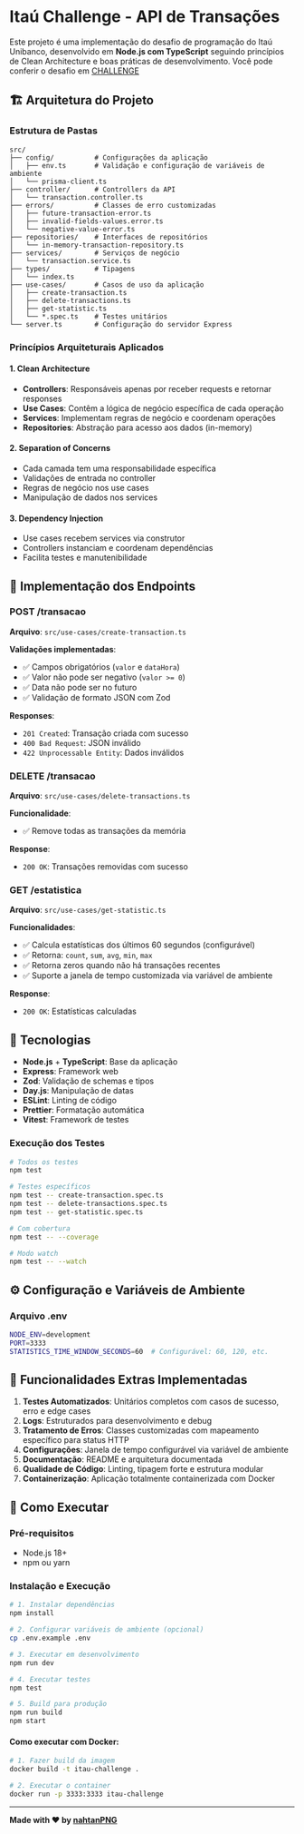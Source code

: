 # Itaú Challenge - API de Transações

Este projeto é uma implementação do desafio de programação do Itaú Unibanco, desenvolvido em **Node.js com TypeScript** seguindo princípios de Clean Architecture e boas práticas de desenvolvimento. Você pode conferir o desafio em [CHALLENGE](CHALLENGE.md)

## 🏗️ Arquitetura do Projeto

### Estrutura de Pastas

```
src/
├── config/          # Configurações da aplicação
│   ├── env.ts       # Validação e configuração de variáveis de ambiente
│   └── prisma-client.ts
├── controller/      # Controllers da API
│   └── transaction.controller.ts
├── errors/          # Classes de erro customizadas
│   ├── future-transaction-error.ts
│   ├── invalid-fields-values.error.ts
│   └── negative-value-error.ts
├── repositories/    # Interfaces de repositórios
│   └── in-memory-transaction-repository.ts
├── services/        # Serviços de negócio
│   └── transaction.service.ts
├── types/           # Tipagens
│   └── index.ts
├── use-cases/       # Casos de uso da aplicação
│   ├── create-transaction.ts
│   ├── delete-transactions.ts
│   ├── get-statistic.ts
│   └── *.spec.ts    # Testes unitários
└── server.ts        # Configuração do servidor Express
```

### Princípios Arquiteturais Aplicados

#### 1. **Clean Architecture**
- **Controllers**: Responsáveis apenas por receber requests e retornar responses
- **Use Cases**: Contêm a lógica de negócio específica de cada operação
- **Services**: Implementam regras de negócio e coordenam operações
- **Repositories**: Abstração para acesso aos dados (in-memory)

#### 2. **Separation of Concerns**
- Cada camada tem uma responsabilidade específica
- Validações de entrada no controller
- Regras de negócio nos use cases
- Manipulação de dados nos services

#### 3. **Dependency Injection**
- Use cases recebem services via construtor
- Controllers instanciam e coordenam dependências
- Facilita testes e manutenibilidade

## 🚀 Implementação dos Endpoints

### POST /transacao
**Arquivo**: `src/use-cases/create-transaction.ts`

**Validações implementadas**:
- ✅ Campos obrigatórios (`valor` e `dataHora`)
- ✅ Valor não pode ser negativo (`valor >= 0`)
- ✅ Data não pode ser no futuro
- ✅ Validação de formato JSON com Zod

**Responses**:
- `201 Created`: Transação criada com sucesso
- `400 Bad Request`: JSON inválido
- `422 Unprocessable Entity`: Dados inválidos

### DELETE /transacao
**Arquivo**: `src/use-cases/delete-transactions.ts`

**Funcionalidade**:
- ✅ Remove todas as transações da memória

**Response**:
- `200 OK`: Transações removidas com sucesso

### GET /estatistica
**Arquivo**: `src/use-cases/get-statistic.ts`

**Funcionalidades**:
- ✅ Calcula estatísticas dos últimos 60 segundos (configurável)
- ✅ Retorna: `count`, `sum`, `avg`, `min`, `max`
- ✅ Retorna zeros quando não há transações recentes
- ✅ Suporte a janela de tempo customizada via variável de ambiente

**Response**:
- `200 OK`: Estatísticas calculadas

## 🔧 Tecnologias
- **Node.js** + **TypeScript**: Base da aplicação
- **Express**: Framework web
- **Zod**: Validação de schemas e tipos
- **Day.js**: Manipulação de datas
- **ESLint**: Linting de código
- **Prettier**: Formatação automática
- **Vitest**: Framework de testes

### Execução dos Testes
```bash
# Todos os testes
npm test

# Testes específicos
npm test -- create-transaction.spec.ts
npm test -- delete-transactions.spec.ts
npm test -- get-statistic.spec.ts

# Com cobertura
npm test -- --coverage

# Modo watch
npm test -- --watch
```

## ⚙️ Configuração e Variáveis de Ambiente

### Arquivo .env
```bash
NODE_ENV=development
PORT=3333
STATISTICS_TIME_WINDOW_SECONDS=60  # Configurável: 60, 120, etc.
```

## 🎯 Funcionalidades Extras Implementadas

1. **Testes Automatizados**: Unitários completos com casos de sucesso, erro e edge cases
2. **Logs**: Estruturados para desenvolvimento e debug
3. **Tratamento de Erros**: Classes customizadas com mapeamento específico para status HTTP
4. **Configurações**: Janela de tempo configurável via variável de ambiente
5. **Documentação**: README e arquitetura documentada
6. **Qualidade de Código**: Linting, tipagem forte e estrutura modular
7. **Containerização**: Aplicação totalmente containerizada com Docker


## 🚀 Como Executar

### Pré-requisitos
- Node.js 18+
- npm ou yarn

### Instalação e Execução
```bash
# 1. Instalar dependências
npm install

# 2. Configurar variáveis de ambiente (opcional)
cp .env.example .env

# 3. Executar em desenvolvimento
npm run dev

# 4. Executar testes
npm test

# 5. Build para produção
npm run build
npm start
```

#### Como executar com Docker:

```bash
# 1. Fazer build da imagem
docker build -t itau-challenge .

# 2. Executar o container
docker run -p 3333:3333 itau-challenge
```

---

**Made with ❤️ by [nahtanPNG](https://github.com/nahtanPNG)**

